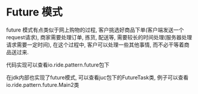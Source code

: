 # Future 模式

future 模式有点类似于网上购物的过程, 客户挑选好商品下单(客户端发送一个request请求),
商家需要处理订单, 拣货, 配送等, 需要较长的时间处理(服务器处理请求需要一定时间),
在这个过程中, 客户可以处理一些其他事情, 而不必干等着商品送过来.

代码实现可以查看io.ride.pattern.future包下

在jdk内部也实现了future模式, 可以查看juc包下的FutureTask类, 例子可以查看io.ride.pattern.future.Main2类